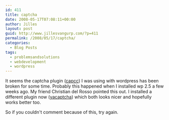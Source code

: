 ```yaml
---
id: 411
title: captcha
date: 2008-05-17T07:08:11+00:00
author: Jilles
layout: post
guid: http://www.jillesvangurp.com/?p=411
permalink: /2008/05/17/captcha/
categories:
  - Blog Posts
tags:
  - problemsandsolutions
  - webdevelopment
  - wordpress
---
```

It seems the captcha plugin (<a href="http://fuctweb.com/2007/06/15/capcc/">capcc</a>) I was using with wordpress has been broken for some time. Probably this happened when I installed wp 2.5 a few weeks ago. My friend Christian del Rosso pointed this out. I installed a different plugin now (<a href="http://wordpress.org/extend/plugins/yacaptcha/#post-2915">yacaptcha</a>) which both looks nicer and hopefully works better too.

So if you couldn't comment because of this, try again.